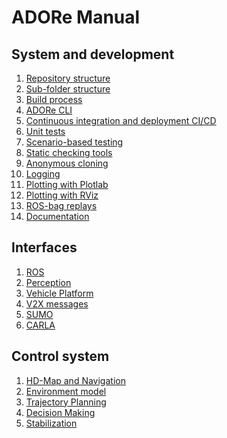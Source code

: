 <!--
********************************************************************************
* Copyright (C) 2017-2020 German Aerospace Center (DLR). 
* Eclipse ADORe, Automated Driving Open Research https://eclipse.org/adore
*
* This program and the accompanying materials are made available under the 
* terms of the Eclipse Public License 2.0 which is available at
* http://www.eclipse.org/legal/epl-2.0.
*
* SPDX-License-Identifier: EPL-2.0 
*
* Contributors: 
*   Daniel Heß 
********************************************************************************
-->
# ADORe Manual
## System and development
  1. [Repository structure](system_and_development/repository_structure.md)<!--what is contained in which sub-folder-->
  2. [Sub-folder structure](system_and_development/subfolder_structure.md)<!--file folder with requirements, sub-folder with actual module-->
  3. [Build process](system_and_development/build_process.md)
  4. [ADORe CLI](system_and_development/adore_cli.md)<!--the docker container with a command line interface for development work-->
  5. [Continuous integration and deployment CI/CD](system_and_development/adore_cicd.md)
  6. [Unit tests](system_and_development/unit_tests.md)
  7. [Scenario-based testing](system_and_development/scenario_based_testing.md)
  8. [Static checking tools](system_and_development/static_checking_tools.md)
  9. [Anonymous cloning](system_and_development/anonymous_cloning.md)
  10. [Logging](system_and_development/logging.md)
  11. [Plotting with Plotlab](system_and_development/plotting_plotlab.md)
  12. [Plotting with RViz](system_and_development/plotting_rviz.md)
  13. [ROS-bag replays](system_and_development/rosbag_replay.md)
  13. [Documentation](system_and_development/howto_document.md) <!--how the autogeneration repo/.md to gh-pages/.html works-->
## Interfaces
  1. [ROS](interfaces/ros_integration.md) <!--adore_if_ros and adore_if_ros_msg-->
  2. [Perception](interfaces/perception.md) <!--what is required from perception?-->
  3. [Vehicle Platform](interfaces/vehicle_platform.md) <!--data exchange with base vehicle-->
  4. [V2X messages](interfaces/v2x_messages.md) <!--adore_if_v2x, adore_v2x_sim, v2x_if_ros-->
  5. [SUMO](interfaces/sumo.md) <!--sumo_if_ros-->
  6. [CARLA](interfaces/carla.md) <!--adore_if_carla-->
## Control system
  1. [HD-Map and Navigation](control_system/hd_map_navigation.md)<!--refer to check xodr-->
  2. [Environment model](control_system/environment_model.md)
  3. [Trajectory Planning](control_system/trajectory_planning.md)
  4. [Decision Making](control_system/decision_making.md)
  5. [Stabilization](control_system/stabilization.md)
<!--
4. Simulation
5. Vehicle application
-->